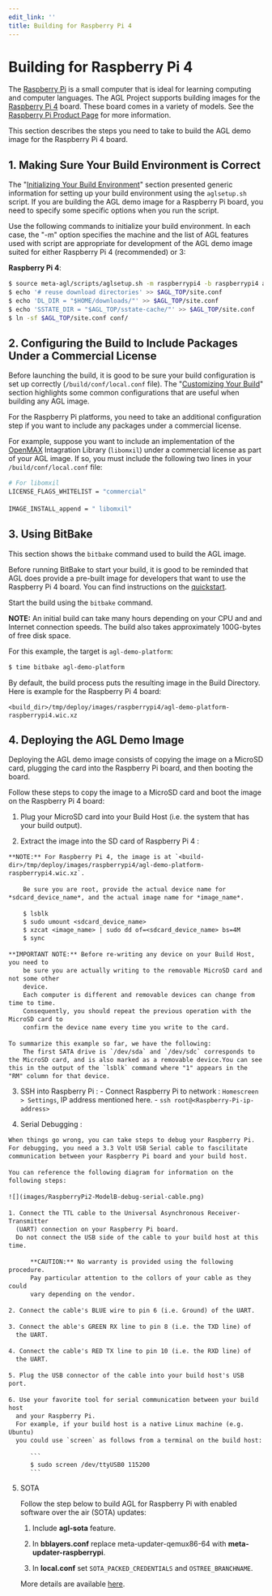 ```yaml
---
edit_link: ''
title: Building for Raspberry Pi 4
---
```


# Building for Raspberry Pi 4

The
[Raspberry Pi](https://www.raspberrypi.org/help/what-%20is-a-raspberry-pi/) is a small computer that is ideal for learning computing and computer languages.
The AGL Project supports building images for the
[Raspberry Pi 4](https://www.raspberrypi.org/products/raspberry-pi-4-model-b/) board.
These board comes in a variety of models.
See the
[Raspberry Pi Product Page](https://www.raspberrypi.org/products/) for more information.

This section describes the steps you need to take to build the
AGL demo image for the Raspberry Pi 4 board.

## 1. Making Sure Your Build Environment is Correct

The
"[Initializing Your Build Environment](./3_Initializing_Your_Build_Environment.md)"
section presented generic information for setting up your build environment
using the `aglsetup.sh` script.
If you are building the AGL demo image for a Raspberry Pi board, you need to specify some
specific options when you run the script.

Use the following commands to initialize your build environment.
In each case, the "-m" option specifies the machine and the
list of AGL features used with script are appropriate for development of
the AGL demo image suited for either Raspberry Pi 4 (recommended) or 3:

**Raspberry Pi 4**:

```bash
$ source meta-agl/scripts/aglsetup.sh -m raspberrypi4 -b raspberrypi4 agl-demo agl-devel 
$ echo '# reuse download directories' >> $AGL_TOP/site.conf
$ echo 'DL_DIR = "$HOME/downloads/"' >> $AGL_TOP/site.conf
$ echo 'SSTATE_DIR = "$AGL_TOP/sstate-cache/"' >> $AGL_TOP/site.conf
$ ln -sf $AGL_TOP/site.conf conf/
```

## 2. Configuring the Build to Include Packages Under a Commercial License

Before launching the build, it is good to be sure your build
configuration is set up correctly (`/build/conf/local.conf` file).
The
"[Customizing Your Build](./4_Customizing_Your_Build.md)"
section highlights some common configurations that are useful when
building any AGL image.

For the Raspberry Pi platforms, you need to take an additional
configuration step if you want to include any packages under a
commercial license.

For example, suppose you want to include an implementation of the
[OpenMAX](https://www.khronos.org/openmax/) Intagration Library
(`libomxil`) under a commercial license as part of your AGL image.
If so, you must include the following two lines in your
`/build/conf/local.conf` file:

```bash
# For libomxil
LICENSE_FLAGS_WHITELIST = "commercial"

IMAGE_INSTALL_append = " libomxil"
```

## 3. Using BitBake

This section shows the `bitbake` command used to build the AGL image.

Before running BitBake to start your build, it is good to be reminded that AGL
does provide a pre-built image for developers that want to use the Raspberry Pi 4
board. You can find instructions on the [quickstart](../1_Quickstart/Quickstart.md).


Start the build using the `bitbake` command.

**NOTE:** An initial build can take many hours depending on your
CPU and and Internet connection speeds.
The build also takes approximately 100G-bytes of free disk space.

For this example, the target is `agl-demo-platform`:

```bash
$ time bitbake agl-demo-platform
```

By default, the build process puts the resulting image in the Build Directory.
Here is example for the Raspberry Pi 4 board:

```
<build_dir>/tmp/deploy/images/raspberrypi4/agl-demo-platform-raspberrypi4.wic.xz
```


## 4. Deploying the AGL Demo Image

Deploying the AGL demo image consists of copying the image on a MicroSD card,
plugging the card into the Raspberry Pi board, and then booting the board.

Follow these steps to copy the image to a MicroSD card and boot
the image on the Raspberry Pi 4 board:

  1. Plug your MicroSD card into your Build Host (i.e. the system that has your build output).

  2. Extract the image into the SD card of Raspberry Pi 4 :
    
    **NOTE:** For Raspberry Pi 4, the image is at `<build-dir>/tmp/deploy/images/raspberrypi4/agl-demo-platform-raspberrypi4.wic.xz`.

        Be sure you are root, provide the actual device name for *sdcard_device_name*, and the actual image name for *image_name*.
  
        $ lsblk
        $ sudo umount <sdcard_device_name>
        $ xzcat <image_name> | sudo dd of=<sdcard_device_name> bs=4M
        $ sync

    **IMPORTANT NOTE:** Before re-writing any device on your Build Host, you need to
        be sure you are actually writing to the removable MicroSD card and not some other
        device.
        Each computer is different and removable devices can change from time to time.
        Consequently, you should repeat the previous operation with the MicroSD card to
        confirm the device name every time you write to the card.

    To summarize this example so far, we have the following:
        The first SATA drive is `/dev/sda` and `/dev/sdc` corresponds to the MicroSD card, and is also marked as a removable device.You can see this in the output of the `lsblk` command where "1" appears in the "RM" column for that device.
    
  3. SSH into Raspberry Pi :
    - Connect Raspberry Pi to network : `Homescreen > Settings`, IP address mentioned here.
    - `ssh root@<Raspberry-Pi-ip-address>`
    

  4. Serial Debugging :
    
    When things go wrong, you can take steps to debug your Raspberry Pi.
    For debugging, you need a 3.3 Volt USB Serial cable to fascilitate
    communication between your Raspberry Pi board and your build host.

    You can reference the following diagram for information on the following steps:

    ![](images/RaspberryPi2-ModelB-debug-serial-cable.png)

    1. Connect the TTL cable to the Universal Asynchronous Receiver-Transmitter
      (UART) connection on your Raspberry Pi board.
      Do not connect the USB side of the cable to your build host at this time.

          **CAUTION:** No warranty is provided using the following procedure.
          Pay particular attention to the collors of your cable as they could
          vary depending on the vendor.

    2. Connect the cable's BLUE wire to pin 6 (i.e. Ground) of the UART.

    3. Connect the able's GREEN RX line to pin 8 (i.e. the TXD line) of
      the UART.

    4. Connect the cable's RED TX line to pin 10 (i.e. the RXD line) of
      the UART.

    5. Plug the USB connector of the cable into your build host's USB port.

    6. Use your favorite tool for serial communication between your build host
      and your Raspberry Pi.
      For example, if your build host is a native Linux machine (e.g. Ubuntu)
      you could use `screen` as follows from a terminal on the build host:
      
          ```
          $ sudo screen /dev/ttyUSB0 115200
          ```


5. SOTA

    Follow the step below to build AGL for Raspberry Pi with enabled software over
    the air (SOTA) updates:

    1. Include **agl-sota** feature.

    2. In **bblayers.conf** replace meta-updater-qemux86-64 with
    **meta-updater-raspberrypi**.

    3. In **local.conf** set `SOTA_PACKED_CREDENTIALS` and `OSTREE_BRANCHNAME`.

    More details are available [here](https://docs.ota.here.com/getstarted/dev/raspberry-pi.html).